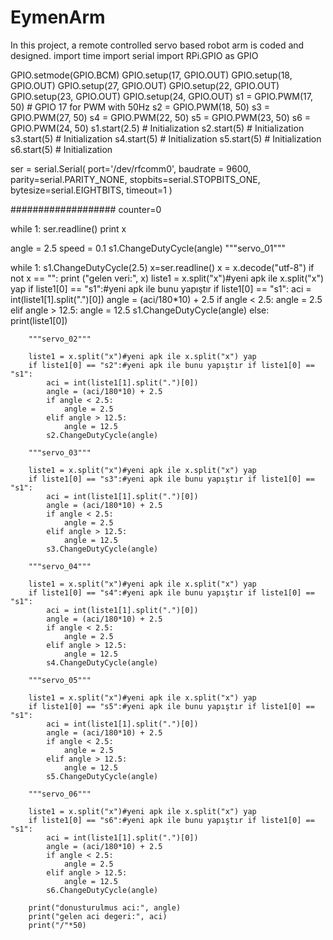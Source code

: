 # EymenArm
In this project, a remote controlled servo based robot arm is coded and designed.
import time 
import serial 
import RPi.GPIO as GPIO

GPIO.setmode(GPIO.BCM)
GPIO.setup(17, GPIO.OUT)
GPIO.setup(18, GPIO.OUT)
GPIO.setup(27, GPIO.OUT)
GPIO.setup(22, GPIO.OUT)
GPIO.setup(23, GPIO.OUT)
GPIO.setup(24, GPIO.OUT)
s1 = GPIO.PWM(17, 50) # GPIO 17 for PWM with 50Hz
s2 = GPIO.PWM(18, 50)
s3 = GPIO.PWM(27, 50)
s4 = GPIO.PWM(22, 50)
s5 = GPIO.PWM(23, 50)
s6 = GPIO.PWM(24, 50)
s1.start(2.5) # Initialization
s2.start(5) # Initialization
s3.start(5) # Initialization
s4.start(5) # Initialization
s5.start(5) # Initialization
s6.start(5) # Initialization


ser = serial.Serial(
port='/dev/rfcomm0', 
baudrate = 9600, 
parity=serial.PARITY_NONE, 
stopbits=serial.STOPBITS_ONE, 
bytesize=serial.EIGHTBITS, 
timeout=1 
    )

###################
counter=0

while 1:
    ser.readline()
    print x
    





angle = 2.5
speed = 0.1
s1.ChangeDutyCycle(angle)
"""servo_01"""

while 1:
    s1.ChangeDutyCycle(2.5)
    x=ser.readline()
    x = x.decode("utf-8")
    if not x == "":
        print ("gelen veri:", x)
        liste1 = x.split("x")#yeni apk ile x.split("x") yap
        if liste1[0] == "s1":#yeni apk ile bunu yapıştır if liste1[0] == "s1":
            aci = int(liste1[1].split(".")[0])
            angle = (aci/180*10) + 2.5
            if angle < 2.5:
                angle = 2.5
            elif angle > 12.5:
                angle = 12.5
            s1.ChangeDutyCycle(angle)
        else:
            print(liste1[0])
    
        """servo_02"""
        
        liste1 = x.split("x")#yeni apk ile x.split("x") yap
        if liste1[0] == "s2":#yeni apk ile bunu yapıştır if liste1[0] == "s1":
            aci = int(liste1[1].split(".")[0])
            angle = (aci/180*10) + 2.5
            if angle < 2.5:
                angle = 2.5
            elif angle > 12.5:
                angle = 12.5
            s2.ChangeDutyCycle(angle)
            
        """servo_03"""
        
        liste1 = x.split("x")#yeni apk ile x.split("x") yap
        if liste1[0] == "s3":#yeni apk ile bunu yapıştır if liste1[0] == "s1":
            aci = int(liste1[1].split(".")[0])
            angle = (aci/180*10) + 2.5
            if angle < 2.5:
                angle = 2.5
            elif angle > 12.5:
                angle = 12.5
            s3.ChangeDutyCycle(angle)

        """servo_04"""

        liste1 = x.split("x")#yeni apk ile x.split("x") yap
        if liste1[0] == "s4":#yeni apk ile bunu yapıştır if liste1[0] == "s1":
            aci = int(liste1[1].split(".")[0])
            angle = (aci/180*10) + 2.5
            if angle < 2.5:
                angle = 2.5
            elif angle > 12.5:
                angle = 12.5
            s4.ChangeDutyCycle(angle)

        """servo_05"""

        liste1 = x.split("x")#yeni apk ile x.split("x") yap
        if liste1[0] == "s5":#yeni apk ile bunu yapıştır if liste1[0] == "s1":
            aci = int(liste1[1].split(".")[0])
            angle = (aci/180*10) + 2.5
            if angle < 2.5:
                angle = 2.5
            elif angle > 12.5:
                angle = 12.5
            s5.ChangeDutyCycle(angle)
            
        """servo_06"""

        liste1 = x.split("x")#yeni apk ile x.split("x") yap
        if liste1[0] == "s6":#yeni apk ile bunu yapıştır if liste1[0] == "s1":
            aci = int(liste1[1].split(".")[0])
            angle = (aci/180*10) + 2.5
            if angle < 2.5:
                angle = 2.5
            elif angle > 12.5:
                angle = 12.5
            s6.ChangeDutyCycle(angle)

        print("donusturulmus aci:", angle)
        print("gelen aci degeri:", aci)
        print("/"*50)
        
